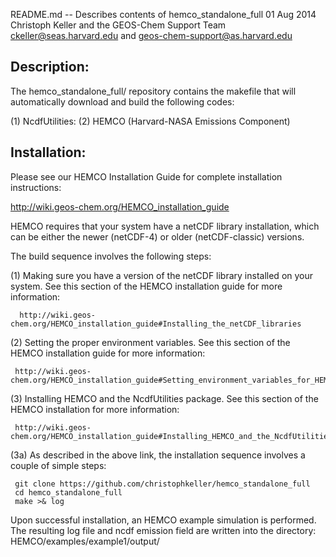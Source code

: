README.md -- Describes contents of hemco_standalone_full
01 Aug 2014
Christoph Keller         and the GEOS-Chem Support Team
ckeller@seas.harvard.edu and     geos-chem-support@as.harvard.edu


Description:
------------

The hemco_standalone_full/ repository contains the makefile that will 
automatically download and build the following codes:

(1) NcdfUtilities: 
(2) HEMCO (Harvard-NASA Emissions Component)


Installation:
-------------

Please see our HEMCO Installation Guide for complete installation instructions:

  http://wiki.geos-chem.org/HEMCO_installation_guide

HEMCO requires that your system have a netCDF library installation, which 
can be either the newer (netCDF-4) or older (netCDF-classic) versions.  

The build sequence involves the following steps:

(1)  Making sure you have a version of the netCDF library installed on your
     system.  See this section of the HEMCO installation guide for more 
     information:

      http://wiki.geos-chem.org/HEMCO_installation_guide#Installing_the_netCDF_libraries 


(2)  Setting the proper environment variables.  See this section of the 
     HEMCO installation guide for more information:

     http://wiki.geos-chem.org/HEMCO_installation_guide#Setting_environment_variables_for_HEMCO_installation


(3)  Installing HEMCO and the NcdfUtilities package.  See this section of the
     HEMCO installation for more information:

     http://wiki.geos-chem.org/HEMCO_installation_guide#Installing_HEMCO_and_the_NcdfUtilities_packages 


(3a) As described in the above link, the installation sequence involves 
     a couple of simple steps:

     git clone https://github.com/christophkeller/hemco_standalone_full
     cd hemco_standalone_full
     make >& log

Upon successful installation, an HEMCO example simulation is performed. 
The resulting log file and ncdf emission field are written into the 
directory: HEMCO/examples/example1/output/

